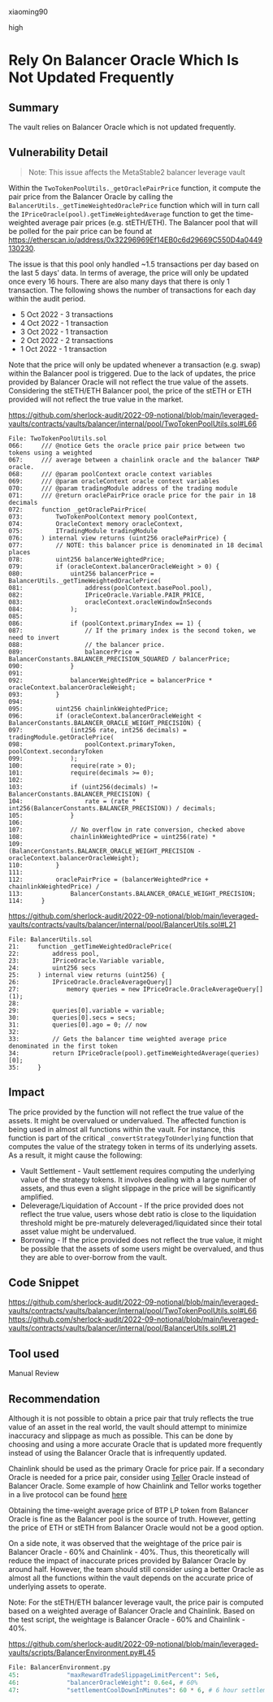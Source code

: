 xiaoming90

high

# Rely On Balancer Oracle Which Is Not Updated Frequently

## Summary

The vault relies on Balancer Oracle which is not updated frequently.

## Vulnerability Detail

> Note: This issue affects the MetaStable2 balancer leverage vault

Within the `TwoTokenPoolUtils._getOraclePairPrice` function, it compute the pair price from the Balancer Oracle by calling the `BalancerUtils._getTimeWeightedOraclePrice` function which will in turn call the `IPriceOracle(pool).getTimeWeightedAverage` function to get the  time-weighted average pair prices (e.g. stETH/ETH). The Balancer pool that will be polled for the pair price can be found at https://etherscan.io/address/0x32296969Ef14EB0c6d29669C550D4a0449130230.

The issue is that this pool only handled ~1.5 transactions per day based on the last 5 days' data. In terms of average, the price will only be updated once every 16 hours. There are also many days that there is only 1 transaction. The following shows the number of transactions for each day within the audit period.

- 5 Oct 2022 - 3 transactions
- 4 Oct 2022 - 1 transaction
- 3 Oct 2022 - 1 transaction
- 2 Oct 2022 - 2 transactions
- 1 Oct 2022 - 1 transaction

Note that the price will only be updated whenever a transaction (e.g. swap) within the Balancer pool is triggered. Due to the lack of updates, the price provided by Balancer Oracle will not reflect the true value of the assets. Considering the stETH/ETH Balancer pool, the price of the stETH or ETH provided will not reflect the true value in the market.

https://github.com/sherlock-audit/2022-09-notional/blob/main/leveraged-vaults/contracts/vaults/balancer/internal/pool/TwoTokenPoolUtils.sol#L66

```solidity
File: TwoTokenPoolUtils.sol
066:     /// @notice Gets the oracle price pair price between two tokens using a weighted
067:     /// average between a chainlink oracle and the balancer TWAP oracle.
068:     /// @param poolContext oracle context variables
069:     /// @param oracleContext oracle context variables
070:     /// @param tradingModule address of the trading module
071:     /// @return oraclePairPrice oracle price for the pair in 18 decimals
072:     function _getOraclePairPrice(
073:         TwoTokenPoolContext memory poolContext,
074:         OracleContext memory oracleContext, 
075:         ITradingModule tradingModule
076:     ) internal view returns (uint256 oraclePairPrice) {
077:         // NOTE: this balancer price is denominated in 18 decimal places
078:         uint256 balancerWeightedPrice;
079:         if (oracleContext.balancerOracleWeight > 0) {
080:             uint256 balancerPrice = BalancerUtils._getTimeWeightedOraclePrice(
081:                 address(poolContext.basePool.pool),
082:                 IPriceOracle.Variable.PAIR_PRICE,
083:                 oracleContext.oracleWindowInSeconds
084:             );
085: 
086:             if (poolContext.primaryIndex == 1) {
087:                 // If the primary index is the second token, we need to invert
088:                 // the balancer price.
089:                 balancerPrice = BalancerConstants.BALANCER_PRECISION_SQUARED / balancerPrice;
090:             }
091: 
092:             balancerWeightedPrice = balancerPrice * oracleContext.balancerOracleWeight;
093:         }
094: 
095:         uint256 chainlinkWeightedPrice;
096:         if (oracleContext.balancerOracleWeight < BalancerConstants.BALANCER_ORACLE_WEIGHT_PRECISION) {
097:             (int256 rate, int256 decimals) = tradingModule.getOraclePrice(
098:                 poolContext.primaryToken, poolContext.secondaryToken
099:             );
100:             require(rate > 0);
101:             require(decimals >= 0);
102: 
103:             if (uint256(decimals) != BalancerConstants.BALANCER_PRECISION) {
104:                 rate = (rate * int256(BalancerConstants.BALANCER_PRECISION)) / decimals;
105:             }
106: 
107:             // No overflow in rate conversion, checked above
108:             chainlinkWeightedPrice = uint256(rate) * 
109:                 (BalancerConstants.BALANCER_ORACLE_WEIGHT_PRECISION - oracleContext.balancerOracleWeight);
110:         }
111: 
112:         oraclePairPrice = (balancerWeightedPrice + chainlinkWeightedPrice) / 
113:             BalancerConstants.BALANCER_ORACLE_WEIGHT_PRECISION;
114:     }
```

https://github.com/sherlock-audit/2022-09-notional/blob/main/leveraged-vaults/contracts/vaults/balancer/internal/pool/BalancerUtils.sol#L21

```solidity
File: BalancerUtils.sol
21:     function _getTimeWeightedOraclePrice(
22:         address pool,
23:         IPriceOracle.Variable variable,
24:         uint256 secs
25:     ) internal view returns (uint256) {
26:         IPriceOracle.OracleAverageQuery[]
27:             memory queries = new IPriceOracle.OracleAverageQuery[](1);
28: 
29:         queries[0].variable = variable;
30:         queries[0].secs = secs;
31:         queries[0].ago = 0; // now
32: 
33:         // Gets the balancer time weighted average price denominated in the first token
34:         return IPriceOracle(pool).getTimeWeightedAverage(queries)[0];
35:     }
```

## Impact

The price provided by the function will not reflect the true value of the assets. It might be overvalued or undervalued. The affected function is being used in almost all functions within the vault. For instance, this function is part of the critical `_convertStrategyToUnderlying` function that computes the value of the strategy token in terms of its underlying assets. As a result, it might cause the following:

  - Vault Settlement - Vault settlement requires computing the underlying value of the strategy tokens. It involves dealing with a large number of assets, and thus even a slight slippage in the price will be significantly amplified.
  - Deleverage/Liquidation of Account - If the price provided does not reflect the true value, users whose debt ratio is close to the liquidation threshold might be pre-maturely deleveraged/liquidated since their total asset value might be undervalued.
  - Borrowing - If the price provided does not reflect the true value, it might be possible that the assets of some users might be overvalued, and thus they are able to over-borrow from the vault.

## Code Snippet

https://github.com/sherlock-audit/2022-09-notional/blob/main/leveraged-vaults/contracts/vaults/balancer/internal/pool/TwoTokenPoolUtils.sol#L66
https://github.com/sherlock-audit/2022-09-notional/blob/main/leveraged-vaults/contracts/vaults/balancer/internal/pool/BalancerUtils.sol#L21

## Tool used

Manual Review

## Recommendation

Although it is not possible to obtain a price pair that truly reflects the true value of an asset in the real world, the vault should attempt to minimize inaccuracy and slippage as much as possible. This can be done by choosing and using a more accurate Oracle that is updated more frequently instead of using the Balancer Oracle that is infrequently updated. 

Chainlink should be used as the primary Oracle for price pair. If a secondary Oracle is needed for a price pair, consider using [Teller](https://tellor.io/) Oracle instead of Balancer Oracle. Some example of how Chainlink and Tellor works together in a live protocol can be found [here](https://www.liquity.org/blog/price-oracles-in-liquity)

Obtaining the time-weight average price of BTP LP token from Balancer Oracle is fine as the Balancer pool is the source of truth. However, getting the price of ETH or stETH from Balancer Oracle would not be a good option. 

On a side note, it was observed that the weightage of the price pair is Balancer Oracle - 60% and Chainlink - 40%. Thus, this theoretically will reduce the impact of inaccurate prices provided by Balancer Oracle by around half. However, the team should still consider using a better Oracle as almost all the functions within the vault depends on the accurate price of underlying assets to operate.

Note: For the stETH/ETH balancer leverage vault, the price pair is computed based on a weighted average of Balancer Oracle and Chainlink. Based on the test script, the weightage is Balancer Oracle - 60% and Chainlink - 40%.

https://github.com/sherlock-audit/2022-09-notional/blob/main/leveraged-vaults/scripts/BalancerEnvironment.py#L45

```python
File: BalancerEnvironment.py
45:             "maxRewardTradeSlippageLimitPercent": 5e6,
46:             "balancerOracleWeight": 0.6e4, # 60%
47:             "settlementCoolDownInMinutes": 60 * 6, # 6 hour settlement cooldown
```